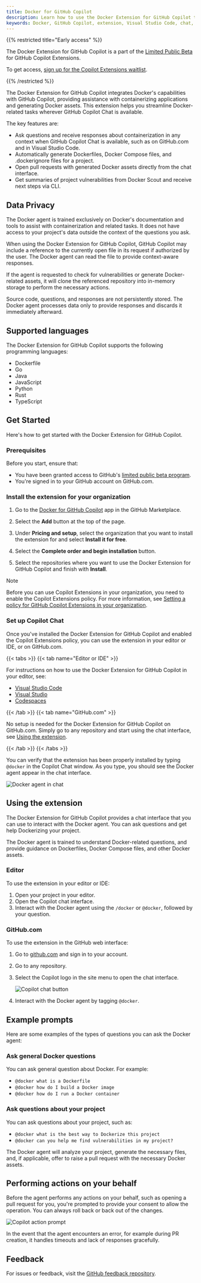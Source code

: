 ```yaml
---
title: Docker for GitHub Copilot
description: Learn how to use the Docker Extension for GitHub Copilot to streamline Docker-related tasks.
keywords: Docker, GitHub Copilot, extension, Visual Studio Code, chat, ai, containerization
---
```


{{% restricted title="Early access" %}}

The Docker Extension for GitHub Copilot is a part of the [Limited Public Beta](https://github.blog/changelog/2024-05-21-copilot-extensions-now-in-limited-public-beta/)
for GitHub Copilot Extensions.

To get access, [sign up for the Copilot Extensions waitlist](https://github.com/github-copilot/copilot_extensions_waitlist_signup).

{{% /restricted %}}

The Docker Extension for GitHub Copilot integrates Docker's capabilities with
GitHub Copilot, providing assistance with containerizing applications and
generating Docker assets. This extension helps you streamline Docker-related
tasks wherever GitHub Copilot Chat is available.

The key features are:

- Ask questions and receive responses about containerization in any context
  when GitHub Copilot Chat is available, such as on GitHub.com and in Visual Studio Code.
- Automatically generate Dockerfiles, Docker Compose files, and .dockerignore
  files for a project.
- Open pull requests with generated Docker assets directly from the chat
  interface.
- Get summaries of project vulnerabilities from Docker Scout and receive next
  steps via CLI.

## Data Privacy

The Docker agent is trained exclusively on Docker's documentation and tools to
assist with containerization and related tasks. It does not have access to your
project's data outside the context of the questions you ask.

When using the Docker Extension for GitHub Copilot, GitHub Copilot may include
a reference to the currently open file in its request if authorized by the
user. The Docker agent can read the file to provide context-aware responses.

If the agent is requested to check for vulnerabilities or generate
Docker-related assets, it will clone the referenced repository into in-memory
storage to perform the necessary actions.

Source code, questions, and responses are not persistently stored. The Docker
agent processes data only to provide responses and discards it immediately
afterward.

## Supported languages

The Docker Extension for GitHub Copilot supports the following
programming languages:

- Dockerfile
- Go
- Java
- JavaScript
- Python
- Rust
- TypeScript

## Get Started

Here's how to get started with the Docker Extension for GitHub Copilot.

### Prerequisites

Before you start, ensure that:

- You have been granted access to GitHub's [limited public beta program](https://github.blog/changelog/2024-05-21-copilot-extensions-now-in-limited-public-beta/).
- You're signed in to your GitHub account on GitHub.com.

### Install the extension for your organization

1. Go to the [Docker for GitHub Copilot](https://github.com/marketplace/docker-for-github-copilot)
   app in the GitHub Marketplace.

2. Select the **Add** button at the top of the page.

3. Under **Pricing and setup**, select the organization that you want to
   install the extension for and select **Install it for free**.

4. Select the **Complete order and begin installation** button.

5. Select the repositories where you want to use the Docker Extension for
   GitHub Copilot and finish with **Install**.

> [!NOTE]
> Before you can use Copilot Extensions in your organization, you need to
> enable the Copilot Extensions policy. For more information, see
> [Setting a policy for GitHub Copilot Extensions in your organization](https://docs.github.com/en/copilot/managing-copilot/managing-github-copilot-in-your-organization/setting-policies-for-copilot-in-your-organization/managing-policies-for-copilot-in-your-organization#setting-a-policy-for-github-copilot-extensions-in-your-organization).

### Set up Copilot Chat

Once you've installed the Docker Extension for GitHub Copilot and enabled the
Copilot Extensions policy, you can use the extension in your editor or IDE, or
on GitHub.com.

{{< tabs >}}
{{< tab name="Editor or IDE" >}}

For instructions on how to use the Docker Extension for GitHub Copilot in
your editor, see:

- [Visual Studio Code](https://docs.github.com/en/copilot/github-copilot-chat/copilot-chat-in-ides/using-github-copilot-chat-in-your-ide?tool=vscode)
- [Visual Studio](https://docs.github.com/en/copilot/github-copilot-chat/copilot-chat-in-ides/using-github-copilot-chat-in-your-ide?tool=visualstudio)
- [Codespaces](https://docs.github.com/en/codespaces/reference/using-github-copilot-in-github-codespaces)

{{< /tab >}}
{{< tab name="GitHub.com" >}}

No setup is needed for the Docker Extension for GitHub Copilot on GitHub.com.
Simply go to any repository and start using the chat interface,
see [Using the extension](#using-the-extension).

{{< /tab >}}
{{< /tabs >}}

You can verify that the extension has been properly installed by typing
`@docker` in the Copilot Chat window. As you type, you should see the Docker
agent appear in the chat interface.

![Docker agent in chat](/copilot/docker-agent-copilot.png)

## Using the extension

The Docker Extension for GitHub Copilot provides a chat interface that you can
use to interact with the Docker agent. You can ask questions and get help
Dockerizing your project.

The Docker agent is trained to understand Docker-related questions, and provide
guidance on Dockerfiles, Docker Compose files, and other Docker assets.

### Editor

To use the extension in your editor or IDE:

1. Open your project in your editor.
2. Open the Copilot chat interface.
3. Interact with the Docker agent using the `/docker` or `@docker`, followed by your question.

### GitHub.com

To use the extension in the GitHub web interface:

1. Go to [github.com](https://github.com/) and sign in to your account.
2. Go to any repository.
3. Select the Copilot logo in the site menu to open the chat interface.

   ![Copilot chat button](/copilot/copilot-button.png?w=400px)

4. Interact with the Docker agent by tagging `@docker`.

## Example prompts

Here are some examples of the types of questions you can ask the Docker agent:

### Ask general Docker questions

You can ask general question about Docker. For example:

- `@docker what is a Dockerfile`
- `@docker how do I build a Docker image`
- `@docker how do I run a Docker container`

### Ask questions about your project

You can ask questions about your project, such as:

- `@docker what is the best way to Dockerize this project`
- `@docker can you help me find vulnerabilities in my project?`

The Docker agent will analyze your project, generate the necessary files, and,
if applicable, offer to raise a pull request with the necessary Docker assets.

## Performing actions on your behalf

Before the agent performs any actions on your behalf, such as opening a pull
request for you, you're prompted to provide your consent to allow the
operation. You can always roll back or back out of the changes.

![Copilot action prompt](/copilot/copilot-action-prompt.png?w=400px)

In the event that the agent encounters an error, for example during PR
creation, it handles timeouts and lack of responses gracefully.

## Feedback

For issues or feedback, visit the [GitHub feedback repository](https://github.com/docker/copilot-issues).
